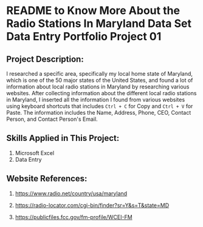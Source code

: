 # README to Know More About the Radio Stations In Maryland Data Set Data Entry Portfolio Project 01

## Project Description:
I researched a specific area, specifically my local home state of Maryland, which is one of the 50 major states of the United States, and found a lot of information about local radio stations in Maryland by researching various websites. After collecting information about the different local radio stations in Maryland, I inserted all the information I found from various websites using keyboard shortcuts that
includes `Ctrl + C` for Copy and `Ctrl + V` for Paste. The information includes the Name, Address, Phone, CEO, Contact Person, and Contact Person's Email.

## Skills Applied in This Project:

1. Microsoft Excel
2. Data Entry

## Website References:

1. https://www.radio.net/country/usa/maryland

2. https://radio-locator.com/cgi-bin/finder?sr=Y&s=T&state=MD

3. https://publicfiles.fcc.gov/fm-profile/WCEI-FM

